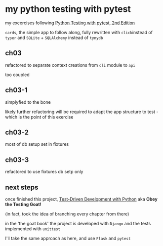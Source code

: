 # my python testing with pytest

my excercises following [Python Testing with pytest, 2nd Edition](https://pythontest.com/pytest-book/)

`cards`, the simple app to follow along, fully rewritten with `click`instead of `typer` and `SQLite` + `SQLAlchemy` instead of `tynydb`

## ch03
refactored to separate context creations from `cli` module to `api`

too coupled

## ch03-1
simplyfied to the bone

likely further refactoring will be required to adapt the app structure to test - which is the point of this exercise

## ch03-2
most of db setup set in fixtures

## ch03-3
refactored to use fixtures db setp only



## next steps
once finished this project, [Test-Driven Development with Python](https://www.obeythetestinggoat.com/pages/book.html)
aka **Obey the Testing Goat!**

(in fact, took the idea of branching every chapter from there)

in the 'the goat book' the project is developed with `Django` and the tests implemented with `unittest`

I'll take the same approach as here, and use `Flask` and `pytest`





